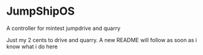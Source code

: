 # JumpShipOS
A controller for mintest jumpdrive and quarry

Just my 2 cents to drive and quarry. A new README will follow as soon as i know what i do here
